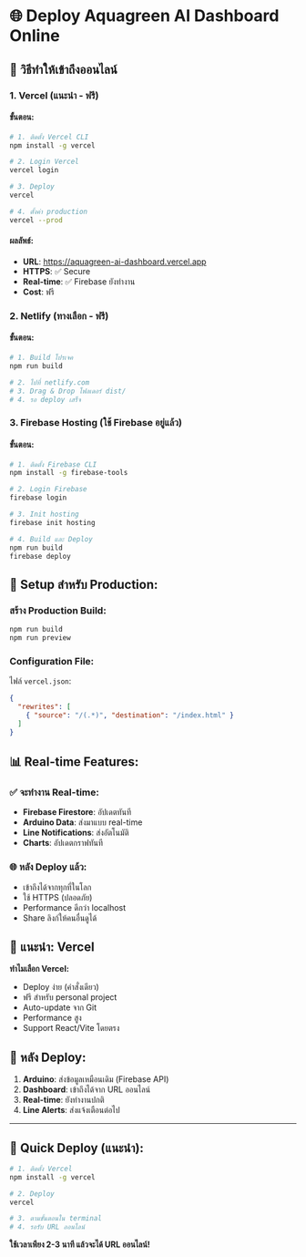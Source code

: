 # 🌐 Deploy Aquagreen AI Dashboard Online

## 🚀 วิธีทำให้เข้าถึงออนไลน์

### 1. **Vercel (แนะนำ - ฟรี)**

#### ขั้นตอน:
```bash
# 1. ติดตั้ง Vercel CLI
npm install -g vercel

# 2. Login Vercel
vercel login

# 3. Deploy
vercel

# 4. ตั้งค่า production
vercel --prod
```

#### ผลลัพธ์:
- **URL**: https://aquagreen-ai-dashboard.vercel.app
- **HTTPS**: ✅ Secure
- **Real-time**: ✅ Firebase ยังทำงาน
- **Cost**: ฟรี

### 2. **Netlify (ทางเลือก - ฟรี)**

#### ขั้นตอน:
```bash
# 1. Build โปรเจค
npm run build

# 2. ไปที่ netlify.com
# 3. Drag & Drop โฟลเดอร์ dist/
# 4. รอ deploy เสร็จ
```

### 3. **Firebase Hosting (ใช้ Firebase อยู่แล้ว)**

#### ขั้นตอน:
```bash
# 1. ติดตั้ง Firebase CLI
npm install -g firebase-tools

# 2. Login Firebase
firebase login

# 3. Init hosting
firebase init hosting

# 4. Build และ Deploy
npm run build
firebase deploy
```

## 🔧 **Setup สำหรับ Production:**

### สร้าง Production Build:
```bash
npm run build
npm run preview
```

### Configuration File:

ไฟล์ `vercel.json`:
```json
{
  "rewrites": [
    { "source": "/(.*)", "destination": "/index.html" }
  ]
}
```

## 📊 **Real-time Features:**

### ✅ **จะทำงาน Real-time:**
- **Firebase Firestore**: อัปเดตทันที
- **Arduino Data**: ส่งมาแบบ real-time  
- **Line Notifications**: ส่งอัตโนมัติ
- **Charts**: อัปเดตกราฟทันที

### 🌐 **หลัง Deploy แล้ว:**
- เข้าถึงได้จากทุกที่ในโลก
- ใช้ HTTPS (ปลอดภัย)
- Performance ดีกว่า localhost
- Share ลิงก์ให้คนอื่นดูได้

## 🎯 **แนะนำ: Vercel**

**ทำไมเลือก Vercel:**
- Deploy ง่าย (คำสั่งเดียว)
- ฟรี สำหรับ personal project
- Auto-update จาก Git
- Performance สูง
- Support React/Vite โดยตรง

## 📱 **หลัง Deploy:**

1. **Arduino**: ส่งข้อมูลเหมือนเดิม (Firebase API)
2. **Dashboard**: เข้าถึงได้จาก URL ออนไลน์
3. **Real-time**: ยังทำงานปกติ
4. **Line Alerts**: ส่งแจ้งเตือนต่อไป

---

## 🚀 **Quick Deploy (แนะนำ):**

```bash
# 1. ติดตั้ง Vercel
npm install -g vercel

# 2. Deploy
vercel

# 3. ตามขั้นตอนใน terminal
# 4. รอรับ URL ออนไลน์
```

**ใช้เวลาเพียง 2-3 นาที แล้วจะได้ URL ออนไลน์!**
